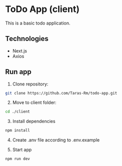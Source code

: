 # ToDo App (client)

This is a basic todo application.

## Technologies

- Next.js
- Axios

## Run app

1. Clone repository:
``` bash
git clone https://github.com/Taras-Rm/todo-app.git
```

2. Move to client folder:
``` bash
cd ./client
```

3. Install dependencies
``` bash
npm install
```

4. Create .anv file according to .env.example

5. Start app
``` bash
npm run dev
```